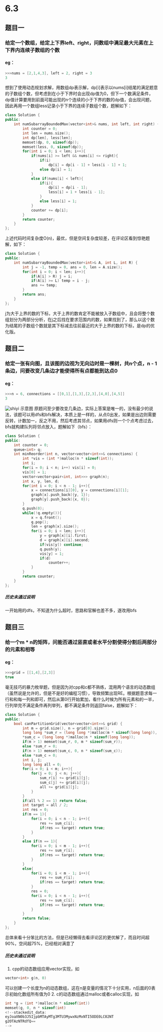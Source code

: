 # 6.3
## 题目一
### 给定一个数组，给定上下界left、right，问数组中满足最大元素在上下界内连续子数组的个数
#### eg：
```c++
>>>nums = [2,1,4,3], left = 2, right = 3
3
```
想到了使用动态规划求解，用数组dp表示解，dp[i]表示以nums[i]结尾的满足题意的子数组个数，但考虑到在小于下界时会出现dp值为0，但下一个数满足条件，dp值计算要用到前面可能出现的n个连续的小于下界的数的dp值，会出现问题，因此再用一个数组less记录小于下界的连续子数组个数，题解如下：
```c++
class Solution {
public:
	int numSubarrayBoundedMax(vector<int>& nums, int left, int right) {
		int counter = 0;
		int len = nums.size();
		int dp[len], less[len];
		memset(dp, 0, sizeof(dp));
		memset(less, 0, sizeof(dp));
		for(int i = 0; i < len; i++){
			if(nums[i] >= left && nums[i] <= right){
				if(i)
					dp[i] = dp[i - 1] + less[i - 1] + 1;
				else dp[i] = 1;
			}
			else if(nums[i] < left){
				if(i){
					dp[i] = dp[i - 1];
					less[i] = 1 + less[i - 1];
				}
				else less[i] = 1;
			}
			counter += dp[i];
		}
		return counter;
	}
};
```
上述代码时间复杂度O(n)，最优，但是空间复杂度较差，在评论区看到惊艳题解，如下：
```c++
class Solution { 
public:
	int numSubarrayBoundedMax(vector<int>& A, int L, int R) { 
		int j = -1, temp = 0, ans = 0, len = A.size();
		for(int i = 0; i < len; i++){
			if(A[i] > R) j = i;
			if(A[i] >= L) temp = i - j;
			ans += temp;
		}
		return ans;
	}
};
```
j为大于上界的数的下标，大于上界的数肯定不能被放入子数组中，且会将整个数组划分为两部分分析，在j之后找在要求范围内的数，如果找到了，那么以这个数为结尾的子数组个数就是其下标减去往前最近的大于上界的数的下标，是dp的优化版。
## 题目二
### 给定一张有向图，且该图的边视为无向边时是一棵树，共n个点，n - 1条边，问要改变几条边才能使得所有点都能到达点0
#### eg：
```c++
>>>n = 6, connections = [[0,1],[1,3],[2,3],[4,0],[4,5]]
3
```
![shiyi](/imgs/2025-06-03/coivTQXliuROxNaf.png)
示意图
原题问至少要改变几条边，实际上答案是唯一的，没有最少的说法，该题可以用dfs和bfs解决，本质上是一样的，从点0出发，如果是出边则需要反转，计数加一，反之不用，然后考虑其邻点，如果用dfs则一个个点考虑过去，bfs就构建队列将邻点放入，题解如下（bfs）：
```c++
class Solution {
public:
    int counter = 0;
    queue<int> q;
    int minReorder(int n, vector<vector<int>>& connections) {
        int *vis = (int *)malloc(n * sizeof(int));
        int i;
        for(i = 0; i < n; i++) vis[i] = 0;
        vis[0] = 1;
        vector<vector<pair<int, int>>> graph(n);
        int x, y, len, d;
        for(int i = 0; i < n - 1; i++){
            x = connections[i][0], y = connections[i][1];
            graph[x].push_back({y, 1});
            graph[y].push_back({x, 0});
        }
        q.push(0);
        while(!q.empty()){
            x = q.front();
            q.pop();
            len = graph[x].size();
            for(i = 0; i < len; i++){
                y = graph[x][i].first;
                d = graph[x][i].second;
                if(vis[y]) continue;
                q.push(y);
                vis[y] = 1;
                if(d)
                    counter++;
            }
        }
        return counter;
    }
};
```
##### 历史未通过说明
一开始用的dfs，不知道为什么超时，思路和官解也差不多，遂改用bfs
## 题目三
### 给一个m * n的矩阵，问能否通过竖直或者水平分割使得分割后两部分的元素和相等
#### eg：
```c++
>>>grid = [[1,4],[2,3]]
true
```
毫无技巧的暴力枚举题，但是因为对cpp和c都不熟练，混用两个语言的动态数组（虽然说是允许的，但是不是好的编程习惯），导致频繁出现RE。根据题意求每一行和和每一列和即可，然后从第0行开始累加，看什么时候为所有元素和的一半，行列举完不满足条件再列举列，都不满足条件则返回false，题解如下：
```c++
class Solution {
public:
	bool canPartitionGrid(vector<vector<int>>& grid) {
		int m = grid.size(), n = grid[0].size();
		long long *sum_r = (long long *)malloc(m * sizeof(long long)),
		*sum_c = (long long *)malloc(n * sizeof(long long));
		if(m > 1) memset(sum_r, 0, m * sizeof(sum_r));
		else *sum_r = 0;
		if(n > 1) memset(sum_c, 0, n * sizeof(sum_c));
		else *sum_c = 0;
		int i, j;
		long long all = 0;
		for(i = 0; i < m; i++){
			for(j = 0; j < n; j++){
				sum_r[i] += grid[i][j];
				sum_c[j] += grid[i][j];
				all += grid[i][j];
			}
		}
		if(all % 2 == 1) return false;
		int target = all / 2;
		int res = 0;
		if(m == 1){
			for(i = 0; i < n - 1; i++){
				res += sum_c[i];
				if(res == target) return true;
			}
		}
		else if(n == 1){
			for(i = 0; i < m - 1; i++){
				res += sum_r[i];
				if(res == target) return true;
			}
		}
		else{
			for(i = 0; i < m - 1; i++){
				res += sum_r[i];
				if(res == target) return true;
			}
			res = 0;
			for(i = 0; i < n - 1; i++){
				res += sum_c[i];
				if(res == target) return true;
			}
		}
		return false;
	}
};
```
总体来看十分笨比的方法，但是已经懒得去看评论区的更优解了，而且时间超90%，空间超75%，已经相对满意了
##### 历史未通过说明
1. cpp的动态数组应用vector实现，如
```c++
vector<int> g(n, 0)
```
可以创建一个长度为n的动态数组，这在n是变量的情况下十分实用，n后面的0表示初始化数组所有值为0
2. c的动态数组通过malloc或者calloc实现，如
```c
int *g = (int *)malloc(n * sizeof(int))
memset(g, 0, n * sizeof(int)
<!--stackedit_data:
eyJoaXN0b3J5IjpbMTAyMTg3MTU3MywxNzMxNTI5ODE0LC02NT
g2OTAzNTRdfQ==
-->